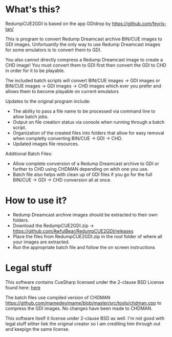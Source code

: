# What's this?
RedumpCUE2GDI is based on the app GDIdrop by https://github.com/feyris-tan/

This is program to convert Redump Dreamcast archive BIN/CUE images to GDI images. Unfortuantly the only way to use Redump Dreamcast images for some emulators is to convert them to GDI.

You also cannot directly compress a Redump Dreamcast image to create a CHD image! You must convert them to GDI first then convert the GDI to CHD in order for it to be playable. 

The included batch scripts will convert BIN/CUE images -> GDI images or BIN/CUE images -> GDI images -> CHD images which ever you prefer and allows them to become playable on current emulators

Updates to the original program include: 
- The ability to pass a file name to be processed via command line to allow batch jobs.
- Output on file creation status via console when running through a batch script. 
- Organization of the created files into folders that allow for easy removal when completly converting BIN/CUE -> GDI -> CHD. 
- Updated images file resources.

Additional Batch Files:
- Allow complete conversion of a Redump Dreamcast archive to GDI or further to CHD using CHDMAN depending on whih one you use.
- Batch file also helps with clean up of GDI files if you go for the full BIN/CUE -> GDI -> CHD conversion all at once. 

# How to use it?
- Redump Dreamcast archive images should be extracted to their own folders. 
- Download the RedumpCUE2GDI.zip -> https://github.com/AwfulBear/RedumpCUE2GDI/releases
- Place the files from RedumpCUE2GDI.zip in the root folder of where all your images are extracted.
- Run the appropriate batch file and follow the on screen instructions

# Legal stuff
This software contains CueSharp licensed under the 2-clause BSD License found here: [here](https://wyday.com/bsd-license.php)

The batch files use compiled version of CHDMAN https://github.com/mamedev/mame/blob/master/src/tools/chdman.cpp to compress the GDI images. No changes have been made to CHDMAN. 

This software itself it license under 2-clause BSD as well. I'm not good with legal stuff either liek the original creator so I am crediting him through out and keepign the same license. 
